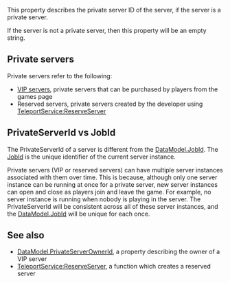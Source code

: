 This property describes the private server ID of the server, if the server is a private server.

If the server is not a private server, then this property will be an empty string.

Private servers
---------------

Private servers refer to the following:

*   [VIP servers](https://developer.roblox.com/en-us/articles/creating-a-vip-server-on-roblox), private servers that can be purchased by players from the games page
*   Reserved servers, private servers created by the developer using [TeleportService:ReserveServer](https://developer.roblox.com/en-us/api-reference/function/TeleportService/ReserveServer)

PrivateServerId vs JobId
------------------------

The PrivateServerId of a server is different from the [DataModel.JobId](https://developer.roblox.com/en-us/api-reference/property/DataModel/JobId). The [JobId](https://developer.roblox.com/en-us/api-reference/property/DataModel/JobId) is the unique identifier of the current server instance.

Private servers (VIP or reserved servers) can have multiple server instances associated with them over time. This is because, although only one server instance can be running at once for a private server, new server instances can open and close as players join and leave the game. For example, no server instance is running when nobody is playing in the server. The PrivateServerId will be consistent across all of these server instances, and the [DataModel.JobId](https://developer.roblox.com/en-us/api-reference/property/DataModel/JobId) will be unique for each once.

See also
--------

*   [DataModel.PrivateServerOwnerId](https://developer.roblox.com/en-us/api-reference/property/DataModel/PrivateServerOwnerId), a property describing the owner of a VIP server
*   [TeleportService:ReserveServer](https://developer.roblox.com/en-us/api-reference/function/TeleportService/ReserveServer), a function which creates a reserved server